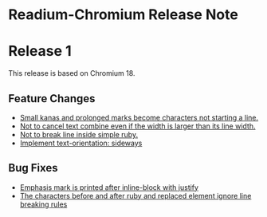 Readium-Chromium Release Note
===============

# Release 1

This release is based on Chromium 18.

## Feature Changes
* [Small kanas and prolonged marks become characters not starting a line.](https://github.com/readium/Readium-ICU/issues/2)
* [Not to cancel text combine even if the width is larger than its line width.](https://github.com/readium/Readium-WebKit/issues/2)
* [Not to break line inside simple ruby.](https://github.com/readium/Readium-WebKit/issues/7)
* [Implement text-orientation: sideways](https://github.com/readium/Readium-WebKit/issues/8)

## Bug Fixes
* [Emphasis mark is printed after inline-block with justify](https://github.com/readium/Readium-WebKit/issues/3)
* [The characters before and after ruby and replaced element ignore line breaking rules](https://github.com/readium/Readium-WebKit/issues/5)
